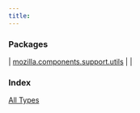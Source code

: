 ```yaml
---
title: 
---
```


### Packages

| [mozilla.components.support.utils](mozilla.components.support.utils/index.html) |  |

### Index

[All Types](alltypes/index.html)